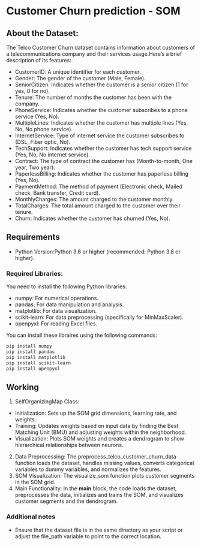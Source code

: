 # Customer Churn prediction - SOM
## About the Dataset:
The Telco Customer Churn dataset contains information about customers of a telecommunications company and their services usage.Here’s a brief description of its features:

- CustomerID: A unique identifier for each customer.
- Gender: The gender of the customer (Male, Female).
- SeniorCitizen: Indicates whether the customer is a senior citizen (1 for yes, 0 for no).
- Tenure: The number of months the customer has been with the company.
- PhoneService: Indicates whether the customer subscribes to a phone service (Yes, No).
- MultipleLines: Indicates whether the customer has multiple lines (Yes, No, No phone service).
- InternetService: Type of internet service the customer subscribes to (DSL, Fiber optic, No).
- TechSupport: Indicates whether the customer has tech support service (Yes, No, No internet service).
- Contract: The type of contract the customer has (Month-to-month, One year, Two year).
- PaperlessBilling: Indicates whether the customer has paperless billing (Yes, No).
- PaymentMethod: The method of payment (Electronic check, Mailed check, Bank transfer, Credit card).
- MonthlyCharges: The amount charged to the customer monthly.
- TotalCharges: The total amount charged to the customer over their tenure.
- Churn: Indicates whether the customer has churned (Yes, No).

## Requirements
- Python Version:Python 3.6 or higher (recommended: Python 3.8 or higher).
### Required Libraries:
You need to install the following Python libraries:
- numpy: For numerical operations.
- pandas: For data manipulation and analysis.
- matplotlib: For data visualization.
- scikit-learn: For data preprocessing (specifically for MinMaxScaler).
- openpyxl: For reading Excel files.

You can install these libraires using the following commands:
``` bash
pip install numpy
pip install pandas
pip install matplotlib
pip install scikit-learn
pip install openpyxl
```
## Working
1. SelfOrganizingMap Class:
- Initialization: Sets up the SOM grid dimensions, learning rate, and weights.
- Training: Updates weights based on input data by finding the Best Matching Unit (BMU) and adjusting weights within the neighborhood.
- Visualization: Plots SOM weights and creates a dendrogram to show hierarchical relationships between neurons.
2. Data Preprocessing: The preprocess_telco_customer_churn_data function loads the dataset, handles missing values, converts categorical variables to dummy variables, and normalizes the features.
3. SOM Visualization: The visualize_som function plots customer segments in the SOM grid.
4. Main Functionality: In the __main__ block, the code loads the dataset, preprocesses the data, initializes and trains the SOM, and visualizes customer segments and the dendrogram.

### Additional notes
- Ensure that the dataset file is in the same directory as your script or adjust the file_path variable to point to the correct location.

